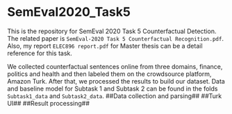 # SemEval2020_Task5
This is the repository for SemEval 2020 Task 5 Counterfactual Detection. The related paper is `SemEval-2020 Task 5 Counterfactual Recognition.pdf`. Also, my report `ELEC896 report.pdf` for Master thesis can be a detail reference for this task. 

We collected counterfactual sentences online from three domains, finance, politics and health and then labeled them on the crowdsource platform, Amazon Turk. After that, we processed the results to build our dataset. Data and baseline model for Subtask 1 and Subtask 2 can be found in the folds `Subtask1_data` and `Subtask2_data`. 
##Data collection and parsing##
##Turk UI##
##Result processing##

